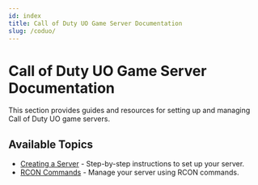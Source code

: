 ```yaml
---
id: index
title: Call of Duty UO Game Server Documentation
slug: /coduo/
---
```


# Call of Duty UO Game Server Documentation

This section provides guides and resources for setting up and managing Call of Duty UO game servers.

## Available Topics
- [Creating a Server](./coduo/dashboard) - Step-by-step instructions to set up your server.
- [RCON Commands](./coduo/rcon) - Manage your server using RCON commands.
